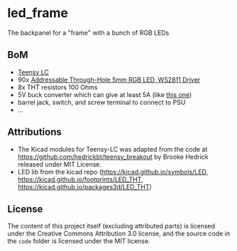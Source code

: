 # led_frame

The backpanel for a "frame" with a bunch of RGB LEDs

## BoM

* [Teensy LC](https://www.pjrc.com/teensy/teensyLC.html)
* 90x [Addressable Through-Hole 5mm RGB LED, WS2811 Driver](https://www.pololu.com/product/2535)
* 8x THT resistors 100 Ohms
* 5V buck converter which can give at least 5A (like [this one](https://www.pololu.com/product/2851))
* barrel jack, switch, and screw terminal to connect to PSU
* ...

## Attributions

* The Kicad modules for Teensy-LC was adapted from the code at https://github.com/hedrickbt/teensy_breakout by Brooke Hedrick released under MIT License.
* LED lib from the kicad repo (https://kicad.github.io/symbols/LED, https://kicad.github.io/footprints/LED_THT, https://kicad.github.io/packages3d/LED_THT)

## License

The content of this project itself (excluding attributed parts) is licensed under the Creative Commons Attribution 3.0 license, and the source code in the `code` folder is licensed under the MIT license.
